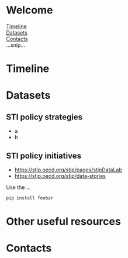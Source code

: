 # Welcome

[Timeline](#Timeline)  
[Datasets](#Datasets)  
[Contacts](#Contacts)  
...snip...    
<a name="headers"/>

# Timeline

# Datasets

## STI policy strategies

- a
- b

## STI policy initiatives
- https://stip.oecd.org/stip/pages/stipDataLab
- https://stip.oecd.org/stip/data-stories

Use the ...

```bash
pip install foobar
```

# Other useful resources

# Contacts
